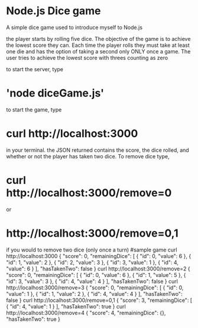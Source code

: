 # Node.js Dice game
A simple dice game used to introduce myself to Node.js

the player starts by rolling five dice. The objective of the game
is to achieve the lowest score they can. Each time the player
rolls they must take at least one die and has the option of taking
a second only ONLY once a game. The user tries to achieve the lowest
score with threes counting as zero

to start the server, type
# 'node diceGame.js'
to start the game, type 
# curl http://localhost:3000
in your terminal. 
the JSON returned contains the score, the dice rolled, and whether
or not the player has taken two dice.
To remove dice type, 
# curl http://localhost:3000/remove=0 
or
# http://localhost:3000/remove=0,1 
if you would to remove two dice (only once a turn)
#sample game
curl http://localhost:3000
{
  "score": 0,
  "remainingDice": [
    {
      "id": 0,
      "value": 6
    },
    {
      "id": 1,
      "value": 2
    },
    {
      "id": 2,
      "value": 3
    },
    {
      "id": 3,
      "value": 1
    },
    {
      "id": 4,
      "value": 6
    }
  ],
  "hasTakenTwo": false
}
curl http://localhost:3000/remove=2
{
  "score": 0,
  "remainingDice": [
    {
      "id": 0,
      "value": 6
    },
    {
      "id": 1,
      "value": 5
    },
    {
      "id": 3,
      "value": 3
    },
    {
      "id": 4,
      "value": 4
    }
  ],
  "hasTakenTwo": false
}
curl http://localhost:3000/remove=3
{
  "score": 0,
  "remainingDice": [
    {
      "id": 0,
      "value": 1
    },
    {
      "id": 1,
      "value": 2
    },
    {
      "id": 4,
      "value": 4
    }
  ],
  "hasTakenTwo": false
}
curl http://localhost:3000/remove=0,1
{
  "score": 3,
  "remainingDice": [
    {
      "id": 4,
      "value": 1
    }
  ],
  "hasTakenTwo": true
}
curl http://localhost:3000/remove=4
{
  "score": 4,
  "remainingDice": {},
  "hasTakenTwo": true
}

